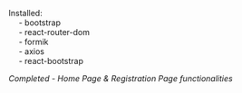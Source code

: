 Installed:   
&emsp; - bootstrap   
&emsp; - react-router-dom   
&emsp; - formik   
&emsp; - axios   
&emsp; - react-bootstrap   

*Completed - Home Page & Registration Page functionalities*

